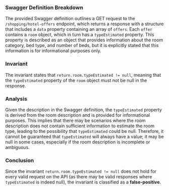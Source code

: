 ### Swagger Definition Breakdown
The provided Swagger definition outlines a GET request to the `/shopping/hotel-offers` endpoint, which returns a response with a structure that includes a `data` property containing an array of `offers`. Each `offer` contains a `room` object, which in turn has a `typeEstimated` property. This property is described as an object that provides information about the room category, bed type, and number of beds, but it is explicitly stated that this information is for informational purposes only.

### Invariant
The invariant states that `return.room.typeEstimated != null`, meaning that the `typeEstimated` property of the `room` object must not be null in the response.

### Analysis
Given the description in the Swagger definition, the `typeEstimated` property is derived from the room description and is provided for informational purposes. This implies that there may be scenarios where the room description does not contain sufficient information to estimate the room type, leading to the possibility that `typeEstimated` could be null. Therefore, it cannot be guaranteed that `typeEstimated` will always have a value; it may be null in some cases, especially if the room description is incomplete or ambiguous.

### Conclusion
Since the invariant `return.room.typeEstimated != null` does not hold for every valid request on the API (as there may be valid responses where `typeEstimated` is indeed null), the invariant is classified as a **false-positive**.
